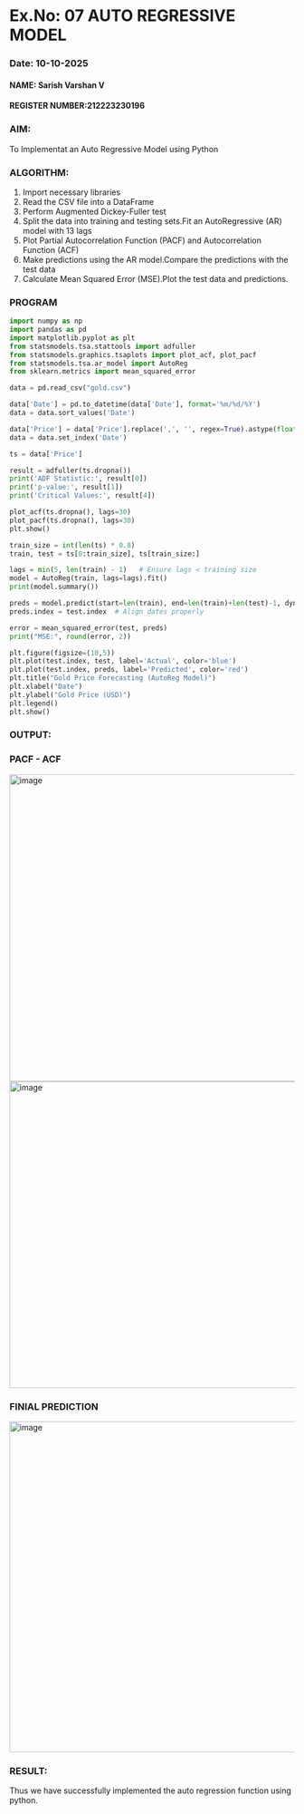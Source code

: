 # Ex.No: 07                                       AUTO REGRESSIVE MODEL
### Date: 10-10-2025

#### NAME: Sarish Varshan V
#### REGISTER NUMBER:212223230196

### AIM:
To Implementat an Auto Regressive Model using Python
### ALGORITHM:
1. Import necessary libraries
2. Read the CSV file into a DataFrame
3. Perform Augmented Dickey-Fuller test
4. Split the data into training and testing sets.Fit an AutoRegressive (AR) model with 13 lags
5. Plot Partial Autocorrelation Function (PACF) and Autocorrelation Function (ACF)
6. Make predictions using the AR model.Compare the predictions with the test data
7. Calculate Mean Squared Error (MSE).Plot the test data and predictions.

### PROGRAM
```python
import numpy as np
import pandas as pd
import matplotlib.pyplot as plt
from statsmodels.tsa.stattools import adfuller
from statsmodels.graphics.tsaplots import plot_acf, plot_pacf
from statsmodels.tsa.ar_model import AutoReg
from sklearn.metrics import mean_squared_error

data = pd.read_csv("gold.csv")

data['Date'] = pd.to_datetime(data['Date'], format='%m/%d/%Y')
data = data.sort_values('Date')

data['Price'] = data['Price'].replace(',', '', regex=True).astype(float)
data = data.set_index('Date')

ts = data['Price']

result = adfuller(ts.dropna())
print('ADF Statistic:', result[0])
print('p-value:', result[1])
print('Critical Values:', result[4])

plot_acf(ts.dropna(), lags=30)
plot_pacf(ts.dropna(), lags=30)
plt.show()

train_size = int(len(ts) * 0.8)
train, test = ts[0:train_size], ts[train_size:]

lags = min(5, len(train) - 1)   # Ensure lags < training size
model = AutoReg(train, lags=lags).fit()
print(model.summary())

preds = model.predict(start=len(train), end=len(train)+len(test)-1, dynamic=False)
preds.index = test.index  # Align dates properly

error = mean_squared_error(test, preds)
print("MSE:", round(error, 2))

plt.figure(figsize=(10,5))
plt.plot(test.index, test, label='Actual', color='blue')
plt.plot(test.index, preds, label='Predicted', color='red')
plt.title("Gold Price Forecasting (AutoReg Model)")
plt.xlabel("Date")
plt.ylabel("Gold Price (USD)")
plt.legend()
plt.show()

```
### OUTPUT:

### PACF - ACF
<img width="709" height="542" alt="image" src="https://github.com/user-attachments/assets/51fbf5a2-41e6-4672-bd17-90586a10688a" />

<img width="705" height="541" alt="image" src="https://github.com/user-attachments/assets/c0294861-8012-43e6-8093-e9cdaf534eff" />

### FINIAL PREDICTION
<img width="1075" height="584" alt="image" src="https://github.com/user-attachments/assets/34deb045-6851-46d9-b5e2-ceb3b0ef86c0" />



### RESULT:
Thus we have successfully implemented the auto regression function using python.
